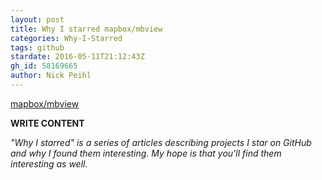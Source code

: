 ```yaml
---
layout: post
title: Why I starred mapbox/mbview
categories: Why-I-Starred
tags: github
stardate: 2016-05-11T21:12:43Z
gh_id: 58169665
author: Nick Peihl
---
```


[mapbox/mbview](https://github.com/mapbox/mbview)

**WRITE CONTENT**

*"Why I starred" is a series of articles describing projects I star on GitHub and why I found them interesting. My hope is that you'll find them interesting as well.*

